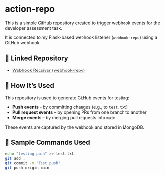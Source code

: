 # action-repo

This is a simple GitHub repository created to trigger webhook events for the developer assessment task.

It is connected to my Flask-based webhook listener (`webhook-repo`) using a GitHub webhook.

## 🔗 Linked Repository

- [Webhook Receiver (webhook-repo)](https://github.com/YashSNarkhede/webhook-repo)

## 🧪 How It’s Used

This repository is used to generate GitHub events for testing:

- **Push events** – by committing changes (e.g., to `test.txt`)
- **Pull request events** – by opening PRs from one branch to another
- **Merge events** – by merging pull requests into `main`

These events are captured by the webhook and stored in MongoDB.

## 🚀 Sample Commands Used

```bash
echo "testing push" >> test.txt
git add .
git commit -m "Test push"
git push origin main
